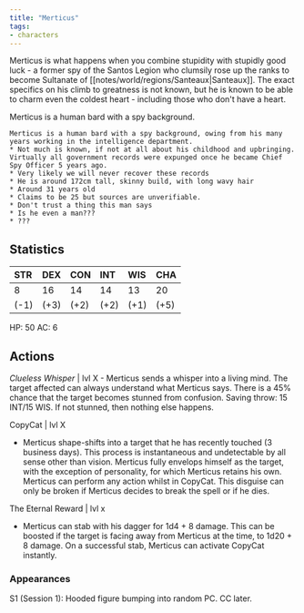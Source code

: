 ```yaml
---
title: "Merticus"
tags:
- characters
---
```


Merticus is what happens when you combine stupidity with stupidly good luck - a former spy of the Santos Legion who clumsily rose up the ranks to become Sultanate of [[notes/world/regions/Santeaux|Santeaux]]. The exact specifics on his climb to greatness is not known, but he is known to be able to charm even the coldest heart - including those who don't have a heart. 

Merticus is a human bard with a spy background. 


	Merticus is a human bard with a spy background, owing from his many years working in the intelligence department.
	* Not much is known, if not at all about his childhood and upbringing. Virtually all government records were expunged once he became Chief Spy Officer 5 years ago. 
	* Very likely we will never recover these records 
	* He is around 172cm tall, skinny build, with long wavy hair
	* Around 31 years old 
	* Claims to be 25 but sources are unverifiable.
	* Don't trust a thing this man says 
	* Is he even a man??? 
	* ???

<h2>Statistics</h2> 

|STR|DEX|CON|INT|WIS|CHA|
|:--|:--|:--|:--|:--|:--|
|8|16|14|14|13|20|
|(-1)|(+3)|(+2)|(+2)|(+1)|(+5)|

HP: 50
AC: 6

<h2>Actions</h2> 
<i>Clueless Whisper</i> | lvl X 
- Merticus sends a whisper into a living mind. The target affected can always understand what Merticus says. There is a 45% chance that the target becomes stunned from confusion. Saving throw: 15 INT/15 WIS. If not stunned, then nothing else happens.

CopyCat | lvl X
* Merticus shape-shifts into a target that he has recently touched (3 business days). This process is instantaneous and undetectable by all sense other than vision. Merticus fully envelops himself as the target, with the exception of personality, for which Merticus retains his own. Merticus can perform any action whilst in CopyCat. This disguise can only be broken if Merticus decides to break the spell or if he dies. 

The Eternal Reward | lvl x
* Merticus can stab with his dagger for 1d4 + 8 damage. This can be boosted if the target is facing away from Merticus at the time, to 1d20 + 8 damage. On a successful stab, Merticus can activate CopyCat instantly. 

<h3>Appearances</h3>
S1 (Session 1): Hooded figure bumping into random PC. CC later.


